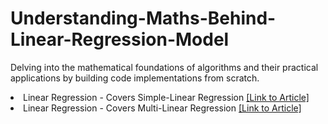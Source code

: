 # Understanding-Maths-Behind-Linear-Regression-Model
Delving into the mathematical foundations of algorithms and their practical applications by building code implementations from scratch. 

<li> Linear Regression - Covers Simple-Linear Regression 
    <a href="https://pr-peri.github.io/2023/06/22/linear-regression.html" title="Link to GitHub Repository">
        [Link to Article]
    </a>
</li>
<li> Linear Regression - Covers Multi-Linear Regression
    <a href="https://pr-peri.github.io/2023/06/22/linear-regression.html" title="Link to GitHub Repository">
        [Link to Article]
</li>
